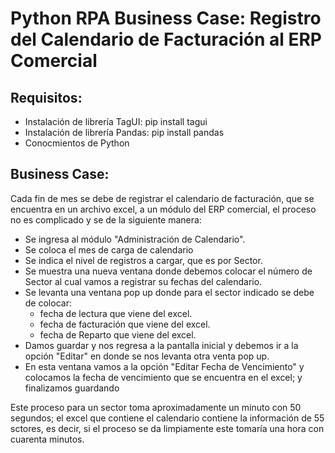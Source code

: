 # Python RPA Business Case: Registro del Calendario de Facturación al ERP Comercial

## Requisitos:

- Instalación de librería TagUI: pip install tagui
- Instalación de librería Pandas: pip install pandas
- Conocmientos de Python

## Business Case:

Cada fin de mes se debe de registrar el calendario de facturación, que se encuentra en un archivo excel, a un módulo del ERP comercial, el proceso no es complicado y se de la siguiente manera:
- Se ingresa al módulo "Administración de Calendario".
- Se coloca el mes de carga de calendario
- Se indica el nivel de registros a cargar, que es por Sector.
- Se muestra una nueva ventana donde debemos colocar el número de Sector al cual vamos a registrar su fechas del calendario.
- Se levanta una ventana pop up donde para el sector indicado se debe de colocar:
  * fecha de lectura que viene del excel.
  * fecha de facturación que viene del excel.
  * fecha de Reparto que viene del excel.
- Damos guardar y nos regresa a la pantalla inicial y debemos ir a la opción "Editar" en donde se nos levanta otra venta pop up.
- En esta ventana vamos a la opción "Editar Fecha de Vencimiento" y colocamos la fecha de vencimiento que se encuentra en el excel; y finalizamos guardando

Este proceso para un sector toma aproximadamente un minuto con 50 segundos; el excel que contiene el calendario contiene la información de 55 sctores, es decir, si el proceso se da limpiamente este tomaría una hora con cuarenta minutos.
